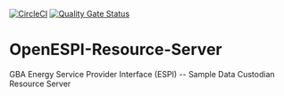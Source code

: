 [![CircleCI](https://circleci.com/gh/GreenButtonAlliance/OpenESPI-Resource-Server/tree/master.svg?style=svg)](https://circleci.com/gh/GreenButtonAlliance/OpenESPI-Resource-Server/tree/master)
[![Quality Gate Status](https://sonarcloud.io/api/project_badges/measure?project=GreenButtonAlliance_OpenESPI-Resource-Server&metric=alert_status)](https://sonarcloud.io/dashboard?id=GreenButtonAlliance_OpenESPI-Resource-Server)

# OpenESPI-Resource-Server
GBA Energy Service Provider Interface (ESPI) -- Sample Data Custodian Resource Server
